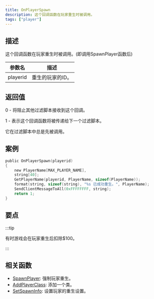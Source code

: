```yaml
---
title: OnPlayerSpawn
description: 这个回调函数在玩家重生时被调用。
tags: ["player"]
---
```


## 描述

这个回调函数在玩家重生时被调用。(即调用SpawnPlayer函数后)

| 参数名   | 描述             |
| -------- | ---------------- |
| playerid | 重生的玩家的ID。 |

## 返回值

0 - 将阻止其他过滤脚本接收到这个回调。

1 - 表示这个回调函数将被传递给下一个过滤脚本。

它在过滤脚本中总是先被调用。

## 案例

```c
public OnPlayerSpawn(playerid)
{
    new PlayerName[MAX_PLAYER_NAME],
    string[40];
    GetPlayerName(playerid, PlayerName, sizeof(PlayerName));
    format(string, sizeof(string), "%s 已成功重生。", PlayerName);
    SendClientMessageToAll(0xFFFFFFFF, string);
    return 1;
}
```

## 要点

:::tip

有时游戏会在玩家重生后扣除\$100。

:::

## 相关函数

- [SpawnPlayer](../functions/SpawnPlayer): 强制玩家重生。
- [AddPlayerClass](../functions/AddPlayerClass): 添加一个类。
- [SetSpawnInfo](../functions/SetSpawnInfo): 设置玩家的重生设置。
